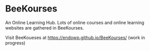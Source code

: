 # BeeKourses
An Online Learning Hub. Lots of online courses and online learning websites are gathered in BeeKourses.

Visit BeeKoueses at https://endowp.github.io/BeeKourses/ (work in progress)

